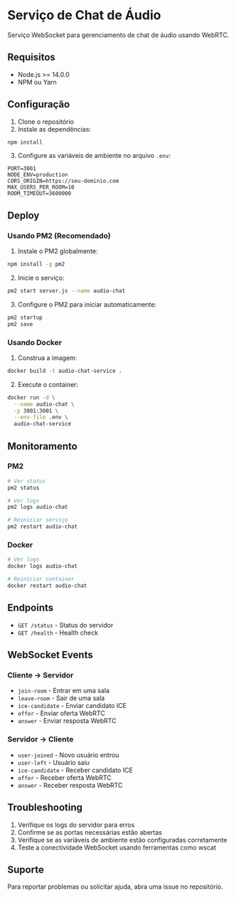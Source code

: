 # Serviço de Chat de Áudio

Serviço WebSocket para gerenciamento de chat de áudio usando WebRTC.

## Requisitos

- Node.js >= 14.0.0
- NPM ou Yarn

## Configuração

1. Clone o repositório
2. Instale as dependências:

```bash
npm install
```

3. Configure as variáveis de ambiente no arquivo `.env`:

```env
PORT=3001
NODE_ENV=production
CORS_ORIGIN=https://seu-dominio.com
MAX_USERS_PER_ROOM=10
ROOM_TIMEOUT=3600000
```

## Deploy

### Usando PM2 (Recomendado)

1. Instale o PM2 globalmente:

```bash
npm install -g pm2
```

2. Inicie o serviço:

```bash
pm2 start server.js --name audio-chat
```

3. Configure o PM2 para iniciar automaticamente:

```bash
pm2 startup
pm2 save
```

### Usando Docker

1. Construa a imagem:

```bash
docker build -t audio-chat-service .
```

2. Execute o container:

```bash
docker run -d \
  --name audio-chat \
  -p 3001:3001 \
  --env-file .env \
  audio-chat-service
```

## Monitoramento

### PM2

```bash
# Ver status
pm2 status

# Ver logs
pm2 logs audio-chat

# Reiniciar serviço
pm2 restart audio-chat
```

### Docker

```bash
# Ver logs
docker logs audio-chat

# Reiniciar container
docker restart audio-chat
```

## Endpoints

- `GET /status` - Status do servidor
- `GET /health` - Health check

## WebSocket Events

### Cliente -> Servidor

- `join-room` - Entrar em uma sala
- `leave-room` - Sair de uma sala
- `ice-candidate` - Enviar candidato ICE
- `offer` - Enviar oferta WebRTC
- `answer` - Enviar resposta WebRTC

### Servidor -> Cliente

- `user-joined` - Novo usuário entrou
- `user-left` - Usuário saiu
- `ice-candidate` - Receber candidato ICE
- `offer` - Receber oferta WebRTC
- `answer` - Receber resposta WebRTC

## Troubleshooting

1. Verifique os logs do servidor para erros
2. Confirme se as portas necessárias estão abertas
3. Verifique se as variáveis de ambiente estão configuradas corretamente
4. Teste a conectividade WebSocket usando ferramentas como wscat

## Suporte

Para reportar problemas ou solicitar ajuda, abra uma issue no repositório.
